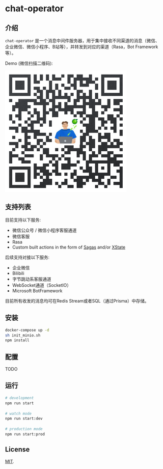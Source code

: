 # chat-operator

## 介绍

`chat-operator` 是一个消息中间件服务器，用于集中接收不同渠道的消息（微信、企业微信、微信小程序、B站等），并转发到对应的渠道（Rasa，Bot Framework等）。

Demo (微信扫描二维码):

![demo](demo.png)

## 支持列表

目前支持以下服务:

- 微信公众号 / 微信小程序客服通道
- 微信客服
- Rasa
- Custom built actions in the form of [Sagas](https://github.com/xanthous-tech/chat-operator/blob/61d7065a5218f0b091fa032624014ced30b9b20d/src/route/sagas/ding-dong.sagas.ts) and/or [XState](https://xstate.js.org)

后续支持对接以下服务:

- 企业微信
- Bilibili
- 字节跳动系客服通道
- WebSocket通道（SocketIO）
- Microsoft BotFramework

目前所有收发的消息均可在Redis Stream或者SQL（通过Prisma）中存储。

## 安装

```bash
docker-compose up -d
sh init_minio.sh
npm install
```

## 配置

TODO

## 运行

```bash
# development
npm run start

# watch mode
npm run start:dev

# production mode
npm run start:prod
```

## License

[MIT](LICENSE).
